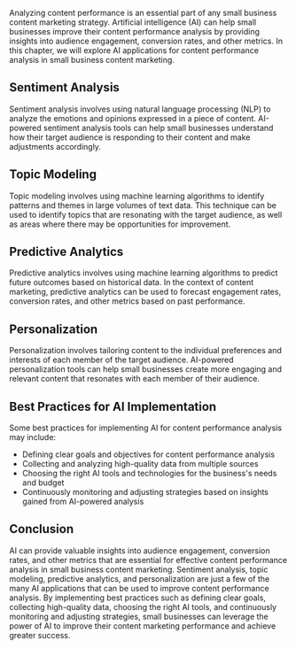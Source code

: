
Analyzing content performance is an essential part of any small business content marketing strategy. Artificial intelligence (AI) can help small businesses improve their content performance analysis by providing insights into audience engagement, conversion rates, and other metrics. In this chapter, we will explore AI applications for content performance analysis in small business content marketing.

Sentiment Analysis
------------------

Sentiment analysis involves using natural language processing (NLP) to analyze the emotions and opinions expressed in a piece of content. AI-powered sentiment analysis tools can help small businesses understand how their target audience is responding to their content and make adjustments accordingly.

Topic Modeling
--------------

Topic modeling involves using machine learning algorithms to identify patterns and themes in large volumes of text data. This technique can be used to identify topics that are resonating with the target audience, as well as areas where there may be opportunities for improvement.

Predictive Analytics
--------------------

Predictive analytics involves using machine learning algorithms to predict future outcomes based on historical data. In the context of content marketing, predictive analytics can be used to forecast engagement rates, conversion rates, and other metrics based on past performance.

Personalization
---------------

Personalization involves tailoring content to the individual preferences and interests of each member of the target audience. AI-powered personalization tools can help small businesses create more engaging and relevant content that resonates with each member of their audience.

Best Practices for AI Implementation
------------------------------------

Some best practices for implementing AI for content performance analysis may include:

* Defining clear goals and objectives for content performance analysis
* Collecting and analyzing high-quality data from multiple sources
* Choosing the right AI tools and technologies for the business's needs and budget
* Continuously monitoring and adjusting strategies based on insights gained from AI-powered analysis

Conclusion
----------

AI can provide valuable insights into audience engagement, conversion rates, and other metrics that are essential for effective content performance analysis in small business content marketing. Sentiment analysis, topic modeling, predictive analytics, and personalization are just a few of the many AI applications that can be used to improve content performance analysis. By implementing best practices such as defining clear goals, collecting high-quality data, choosing the right AI tools, and continuously monitoring and adjusting strategies, small businesses can leverage the power of AI to improve their content marketing performance and achieve greater success.
